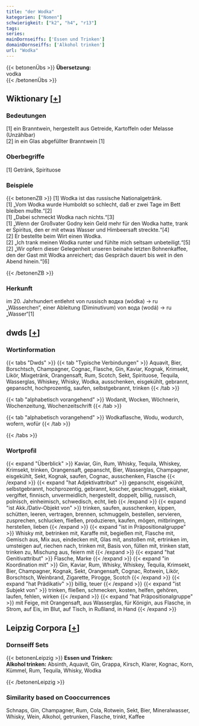 ```yaml
---
title: "der Wodka"
kategorien: ["Nomen"]
schwierigkeit: ["k2", "h4", "r13"]
tags:
series:
mainDornseiffs: ['Essen und Trinken']
domainDornseiffs: ['Alkohol trinken']
url: "Wodka"
---
```


{{< betonenÜbs >}}
**Übersetzung:**  
vodka  
{{< /betonenÜbs >}}

## Wiktionary [[+](https://de.wiktionary.org/wiki/Wodka)]

### Bedeutungen
[1] ein Branntwein, hergestellt aus Getreide, Kartoffeln oder Melasse (Unzählbar)  
[2] in ein Glas abgefüllter Branntwein [1]  

### Oberbegriffe
[1] Getränk, Spirituose  

### Beispiele
{{< betonenZB >}}
[1] Wodka ist das russische Nationalgetränk.  
[1] „Vom Wodka wurde Humboldt so schlecht, daß er zwei Tage im Bett bleiben mußte.“[2]  
[1] „Dabei schmeckt Wodka nach nichts.“[3]  
[1] „Wenn der Großvater Godny kein Geld mehr für den Wodka hatte, trank er Spiritus, den er mit etwas Wasser und Himbeersaft streckte.“[4]  
[2] Er bestellte beim Wirt einen Wodka.  
[2] „Ich trank meinen Wodka runter und fühlte mich seltsam unbeteiligt.“[5]  
[2] „Wir opfern dieser Gelegenheit unseren beinahe letzten Bohnenkaffee, den der Gast mit Wodka anreichert; das Gespräch dauert bis weit in den Abend hinein.“[6]  

{{< /betonenZB >}}
### Herkunft
im 20. Jahrhundert entlehnt von russisch водка (wódka) → ru „Wässerchen“, einer Ableitung (Diminutivum) von вода (wodá) → ru „Wasser“[1]  



## dwds [[+](https://www.dwds.de/wb/Wodka)]

### Wortinformation
{{< tabs "Dwds" >}}
{{< tab "Typische Verbindungen" >}}
Aquavit, Bier, Borschtsch, Champagner, Cognac, Flasche, Gin, Kaviar, Kognak, Krimsekt, Likör, Mixgetränk, Orangensaft, Rum, Scotch, Sekt, Spirituose, Tequila, Wasserglas, Whiskey, Whisky, Wodka, ausschenken, eisgekühlt, gebrannt, gepanscht, hochprozentig, saufen, selbstgebrannt, trinken
{{< /tab >}}

{{< tab "alphabetisch vorangehend" >}}
Wodanit, Wocken, Wöchnerin, Wochenzeitung, Wochenzeitschrift
{{< /tab >}}

{{< tab "alphabetisch vorangehend" >}}
Wodkaflasche, Wodu, wodurch, wofern, wofür
{{< /tab >}}

{{< /tabs >}}

### Wortprofil
{{< expand "Überblick" >}} Kaviar, Gin, Rum, Whisky, Tequila, Whiskey, Krimsekt, trinken, Orangensaft, gepanscht, Bier, Wasserglas, Champagner, eisgekühlt, Sekt, Kognak, saufen, Cognac, ausschenken, Flasche {{< /expand >}}
{{< expand "hat Adjektivattribut" >}} gepanscht, eisgekühlt, selbstgebrannt, hochprozentig, gebrannt, koscher, geschmuggelt, eiskalt, vergiftet, finnisch, unvermeidlich, hergestellt, doppelt, billig, russisch, polnisch, einheimisch, schwedisch, echt, lieb {{< /expand >}}
{{< expand "ist Akk./Dativ-Objekt von" >}} trinken, saufen, ausschenken, kippen, schütten, leeren, vertragen, brennen, schmuggeln, bestellen, servieren, zusprechen, schlucken, fließen, produzieren, kaufen, mögen, mitbringen, herstellen, lieben {{< /expand >}}
{{< expand "ist in Präpositionalgruppe" >}} Whisky mit, betrinken mit, Karaffe mit, begießen mit, Flasche mit, Gemisch aus, Mix aus, eindecken mit, Glas mit, anstoßen mit, ertrinken im, umsteigen auf, riechen nach, trinken mit, Basis von, füllen mit, trinken statt, trinken zu, Mischung aus, feiern mit {{< /expand >}}
{{< expand "hat Genitivattribut" >}} Flasche, Marke {{< /expand >}}
{{< expand "in Koordination mit" >}} Gin, Kaviar, Rum, Whisky, Whiskey, Tequila, Krimsekt, Bier, Champagner, Kognak, Sekt, Orangensaft, Cognac, Rotwein, Likör, Borschtsch, Weinbrand, Zigarette, Pirogge, Scotch {{< /expand >}}
{{< expand "hat Prädikativ" >}} billig, teuer {{< /expand >}}
{{< expand "ist Subjekt von" >}} trinken, fließen, schmecken, kosten, helfen, gehören, laufen, fehlen, wirken {{< /expand >}}
{{< expand "hat Präpositionalgruppe" >}} mit Feige, mit Orangensaft, aus Wasserglas, für Königin, aus Flasche, in Strom, auf Eis, im Blut, auf Tisch, in Rußland, in Hand {{< /expand >}}

## Leipzig Corpora [[+](https://corpora.uni-leipzig.de/en/res?word=Wodka&corpusId=deu_newscrawl-public_2018)]

### Dornseiff Sets
{{< betonenLeipzig >}}
**Essen und Trinken:**  
**Alkohol trinken:** Absinth, Aquavit, Gin, Grappa, Kirsch, Klarer, Kognac, Korn, Kümmel, Rum, Tequila, Whisky, Wodka  

{{< /betonenLeipzig >}}

### Similarity based on Cooccurrences
Schnaps, Gin, Champagner, Rum, Cola, Rotwein, Sekt, Bier, Mineralwasser, Whisky, Wein, Alkohol, getrunken, Flasche, trinkt, Kaffee

